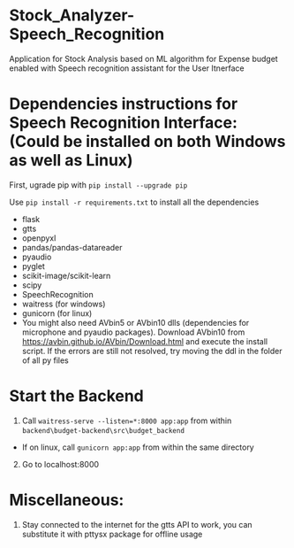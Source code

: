 # Stock_Analyzer-Speech_Recognition
Application for Stock Analysis based on ML algorithm for Expense budget enabled with Speech recognition assistant for the User Itnerface

# Dependencies instructions for Speech Recognition Interface: (Could be installed on both Windows as well as Linux) 

First, ugrade pip with `pip install --upgrade pip`

Use `pip install -r requirements.txt` to install all the dependencies
- flask
- gtts
- openpyxl
- pandas/pandas-datareader
- pyaudio
- pyglet
- scikit-image/scikit-learn
- scipy
- SpeechRecognition
- waitress (for windows)
- gunicorn (for linux)
- You might also need AVbin5 or AVbin10 dlls (dependencies for microphone and pyaudio packages). 
   Download AVbin10 from https://avbin.github.io/AVbin/Download.html and execute the install script. 
   If the errors are still not resolved, try moving the ddl in the folder of all py files

# Start the Backend
1. Call `waitress-serve --listen=*:8000 app:app` from within `backend\budget-backend\src\budget_backend`
- If on linux, call `gunicorn app:app` from within the same directory
2. Go to localhost:8000


# Miscellaneous: 
1. Stay connected to the internet for the gtts API to work, you can substitute it with pttysx package for offline usage
